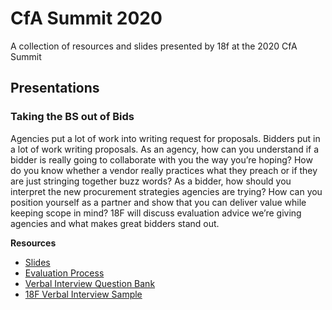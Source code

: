 # CfA Summit 2020
A collection of resources and slides presented by 18f at the 2020 CfA Summit 

## Presentations
### Taking the BS out of Bids
Agencies put a lot of work into writing request for proposals. Bidders put in a lot of work writing proposals. As an agency, how can you understand if a bidder is really going to collaborate with you the way you’re hoping? How do you know whether a vendor really practices what they preach or if they are just stringing together buzz words? As a bidder, how should you interpret the new procurement strategies agencies are trying? How can you position yourself as a partner and show that you can deliver value while keeping scope in mind? 18F will discuss evaluation advice we’re giving agencies and what makes great bidders stand out.

**Resources**
- [Slides](https://github.com/18F/cfa2020/blob/master/Taking%20the%20BS%20out%20of%20Bids.pdf)
- [Evaluation Process](https://github.com/18F/cfa2020/blob/master/Evaluation%20Process_%20Evaluation%20factors%20and%20considerations%20when%20reviewing%20proposals.pdf)
- [Verbal Interview Question Bank](https://github.com/18F/cfa2020/blob/master/Verbal%20Interview%20Question%20Bank.pdf)
- [18F Verbal Interview Sample](https://github.com/18F/cfa2020/blob/master/18F%20Verbal%20interview%20sample%20language.pdf)
